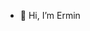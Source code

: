 - 👋 Hi, I’m Ermin
<!---
rmnnn/rmnnn is a ✨ special ✨ repository because its `README.md` (this file) appears on your GitHub profile.
You can click the Preview link to take a look at your changes.
--->
